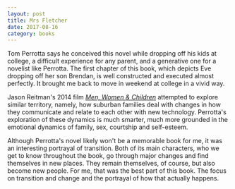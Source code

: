 ```yaml
---
layout: post
title: Mrs Fletcher 
date: 2017-08-16
category: books
---
```


Tom Perrotta says he conceived this novel while dropping off his kids at college, a difficult experience for any parent, and a generative one for a novelist like Perrotta. The first chapter of this book, which depicts Eve dropping off her son Brendan, is well constructed and executed almost perfectly. It brought me back to move in weekend at college in a vivid way. 

Jason Reitman's 2014 film <em><a href="http://www.imdb.com/title/tt3179568/">Men, Women & Children</a></em> attempted to explore similar territory, namely, how suburban families deal with changes in how they communicate and relate to each other with new technology. Perrotta's exploration of these dynamics is much smarter, much more grounded in the emotional dynamics of family, sex, courtship and self-esteem. 

Although Perrotta's novel likely won't be a memorable book for me, it was an interesting portrayal of transition. Both of its main characters, who we get to know throughout the book, go through major changes and find themselves in new places. They remain themselves, of course, but also become new people. For me, that was the best part of this book. The focus on transition and change and the portrayal of how that actually happens.